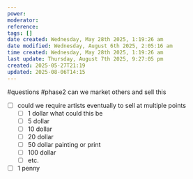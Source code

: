```yaml
---
power: 
moderator: 
reference: 
tags: []
date created: Wednesday, May 28th 2025, 1:19:26 am
date modified: Wednesday, August 6th 2025, 2:05:16 am
time created: Wednesday, May 28th 2025, 1:19:26 am
last update: Thursday, August 7th 2025, 9:27:05 pm
created: 2025-05-27T21:19
updated: 2025-08-06T14:15
---
```

 #questions #phase2
can we market others and sell this

- [ ] could we require artists eventually to sell at multiple points
	- [ ] 1 dollar what could this be
	- [ ] 5 dollar
	- [ ] 10 dollar
	- [ ] 20 dollar
	- [ ] 50 dollar painting or print
	- [ ] 100 dollar
	- [ ] etc.
- [ ] 1 penny